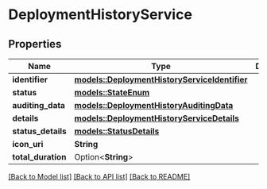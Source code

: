 # DeploymentHistoryService

## Properties

Name | Type | Description | Notes
------------ | ------------- | ------------- | -------------
**identifier** | [**models::DeploymentHistoryServiceIdentifier**](DeploymentHistoryService_identifier.md) |  | 
**status** | [**models::StateEnum**](StateEnum.md) |  | 
**auditing_data** | [**models::DeploymentHistoryAuditingData**](DeploymentHistoryAuditingData.md) |  | 
**details** | [**models::DeploymentHistoryServiceDetails**](DeploymentHistoryServiceDetails.md) |  | 
**status_details** | [**models::StatusDetails**](StatusDetails.md) |  | 
**icon_uri** | **String** |  | 
**total_duration** | Option<**String**> |  | [optional]

[[Back to Model list]](../README.md#documentation-for-models) [[Back to API list]](../README.md#documentation-for-api-endpoints) [[Back to README]](../README.md)


